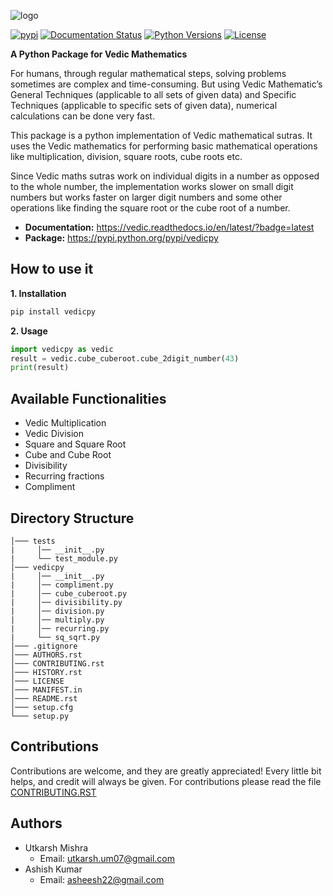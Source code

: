 ![logo](https://github.com/utkarsh0702/vedicpy/blob/master/logo.png)

[![pypi](https://img.shields.io/pypi/v/vedicpy.svg)](https://pypi.python.org/pypi/vedicpy) [![Documentation Status](https://readthedocs.org/projects/vedic/badge/?version=latest)](https://vedic.readthedocs.io/en/latest/?badge=latest) [![Python Versions](https://img.shields.io/pypi/pyversions/vedicpy.svg)](https://pypi.python.org/pypi/vedicpy) [![License](https://img.shields.io/badge/License-BSD%203--Clause-brightgreen.svg)](https://github.com/utkarsh0702/vedicpy/blob/master/LICENSE)

**A Python Package for Vedic Mathematics**

For humans, through regular mathematical steps, solving problems sometimes are complex and time-consuming. But using Vedic Mathematic’s General Techniques (applicable to all sets of given data) and Specific Techniques (applicable to specific sets of given data), numerical calculations can be done very fast.

This package is a python implementation of Vedic mathematical sutras. It uses the Vedic mathematics for performing basic mathematical operations like multiplication, division, square roots, cube roots etc.

Since Vedic maths sutras work on individual digits in a number as opposed to the whole number, the implementation works slower on small digit numbers but works faster on larger digit numbers and some other operations like finding the square root or the cube root of a number.

-   **Documentation:** <https://vedic.readthedocs.io/en/latest/?badge=latest>
-   **Package:** <https://pypi.python.org/pypi/vedicpy>

**How to use it**
-----------------

**1. Installation**

```python
pip install vedicpy
```

**2. Usage**

```python
import vedicpy as vedic
result = vedic.cube_cuberoot.cube_2digit_number(43)
print(result)
```
**Available Functionalities**
-----------------------------

- Vedic Multiplication
- Vedic Division
- Square and Square Root
- Cube and Cube Root
- Divisibility
- Recurring fractions
- Compliment

**Directory Structure**
-------------------------

```
│─── tests
|     │── __init__.py
|     └── test_module.py
│─── vedicpy
|     │── __init__.py
|     │── compliment.py
|     │── cube_cuberoot.py
|     │── divisibility.py
|     │── division.py
|     │── multiply.py
|     │── recurring.py
|     └── sq_sqrt.py
│─── .gitignore
│─── AUTHORS.rst 
│─── CONTRIBUTING.rst 
│─── HISTORY.rst 
│─── LICENSE
│─── MANIFEST.in
│─── README.rst
│─── setup.cfg
└─── setup.py
```

**Contributions**
-----------------

Contributions are welcome, and they are greatly appreciated! Every little bit helps, and credit will always be given.
For contributions please read the file [CONTRIBUTING.RST](https://github.com/utkarsh0702/vedicpy/blob/master/CONTRIBUTING.rst)

**Authors**
-----------

- Utkarsh Mishra 
    - Email: <utkarsh.um07@gmail.com>
- Ashish Kumar 
    - Email: <asheesh22@gmail.com>